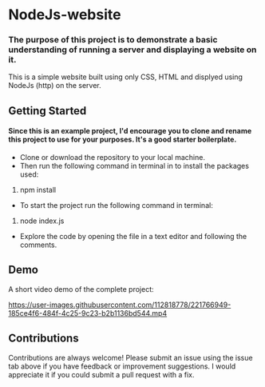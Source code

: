 # NodeJs-website

### The purpose of this project is to demonstrate a basic understanding of running a server and displaying a website on it.

This is a simple website built using only CSS, HTML and displyed using NodeJs (http) on the server.

## Getting Started

#### Since this is an example project, I'd encourage you to clone and rename this project to use for your purposes. It's a good starter boilerplate.

* Clone or download the repository to your local machine.
* Then run the following command in terminal in to install the packages used: 
1. npm install
* To start the project run the following command in terminal:
1. node index.js
* Explore the code by opening the file in a text editor and following the comments.

## Demo

A short video demo of the complete project:





https://user-images.githubusercontent.com/112818778/221766949-185ce4f6-484f-4c25-9c23-b2b1136bd544.mp4








## Contributions

Contributions are always welcome! Please submit an issue using the issue tab above if you have feedback or improvement suggestions. I would appreciate it if you could submit a pull request with a fix.


